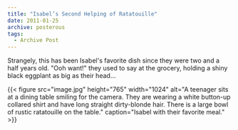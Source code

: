 ```yaml
---
title: "Isabel’s Second Helping of Ratatouille"
date: 2011-01-25
archive: posterous
tags: 
  - Archive Post
---
```


Strangely, this has been Isabel's favorite dish since they were two and a half years old. "Ooh want!" they used to say at the grocery, holding a shiny black eggplant as big as their head…

{{< figure 
	src="image.jpg" 
	height="765" 
	width="1024" 
	alt="A teenager sits at a dining table smiling for the camera. They are wearing a white button-up collared shirt and have long straight dirty-blonde hair. There is a large bowl of rustic ratatouille on the table." 
	caption="Isabel with their favorite meal." >}}
